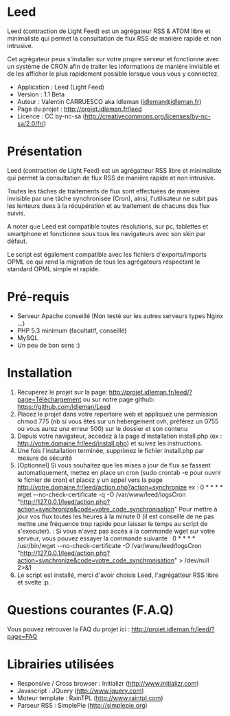 Leed
====

Leed (contraction de Light Feed) est un agrégateur RSS & ATOM libre et minimaliste qui permet la consultation de flux RSS de manière rapide et non intrusive.

Cet agrégateur peux s'installer sur votre propre serveur et fonctionne avec un système de CRON afin de traiter les informations de manière invisible et de les afficher le plus rapidement possible lorsque vous vous y connectez.

- Application : Leed (Light Feed)
- Version : 1.1 Beta
- Auteur : Valentin CARRUESCO aka Idleman (idleman@idleman.fr)
- Page du projet : http://projet.idleman.fr/leed
- Licence : CC by-nc-sa (http://creativecommons.org/licenses/by-nc-sa/2.0/fr/) 



Présentation
====

Leed (contraction de Light Feed) est un agrégatteur RSS libre et minimaliste qui permet la consultation de flux RSS de manière rapide et non intrusive.
	
Toutes les tâches de traitements de flux sont effectuées de manière invisible par une tâche synchronisée (Cron), ainsi, l'utilisateur ne subit pas les lenteurs dues à la récupération et au traitement de chacuns des flux suivis.

A noter que Leed est compatible toutes résolutions, sur pc, tablettes et smartphone et fonctionne sous tous les navigateurs avec son skin par défaut.
	
Le script est également compatible avec les fichiers d'exports/imports OPML ce qui rend la migration de tous les agrégateurs réspectant le standard OPML simple et rapide.

Pré-requis
====

- Serveur Apache conseillé (Non testé sur les autres serveurs types Nginx ...)
- PHP 5.3 minimum (facultatif, conseillé)
- MySQL
- Un peu de bon sens :)


Installation
====

1. Récuperez le projet sur la page: http://projet.idleman.fr/leed/?page=Téléchargement ou sur notre page github: https://github.com/ldleman/Leed
2. Placez le projet dans votre repertoire web et appliquez une permission chmod 775 (nb si vous êtes sur un hebergement ovh, préférez un 0755 ou vous aurez une erreur 500) sur le dossier et son contenu
3. Depuis votre navigateur, accedez à la page d'installation install.php (ex : http://votre.domaine.fr/leed/install.php) et suivez les instructions.
4. Une fois l'installation terminée, supprimez le fichier install.php par mesure de sécurité
5. [Optionnel] Si vous souhaitez que les mises a jour de flux se fassent automatiquement, mettez en place un cron (sudo crontab -e pour ouvrir le fichier de cron) et placez y un appel vers la page http://votre.domaine.fr/leed/action.php?action=synchronize ex : 
		0 * * * * wget --no-check-certificate -q -O /var/www/leed/logsCron "http://127.0.0.1/leed/action.php?action=synchronize&code=votre_code_synchronisation"
		Pour mettre à jour vos flux toutes les heures à la minute 0 (il est conseillé de ne pas mettre une fréquence trop rapide pour laisser le temps au script de s'executer).
		<Nb> : Si vous n'avez pas accès a la commande wget sur votre serveur, vous pouvez essayer la commande suivante : 
		0 * * * * /usr/bin/wget --no-check-certificate -O /var/www/leed/logsCron
		"http://127.0.0.1/leed/action.php?action=synchronize&code=votre_code_synchronisation" >
		/dev/null 2>&1
6. Le script est installé, merci d'avoir choisis Leed, l'agrégatteur RSS libre et svelte :p.


Questions courantes	(F.A.Q)
====

Vous pouvez retrouver la FAQ du projet ici : http://projet.idleman.fr/leed/?page=FAQ

Librairies utilisées
==

- Responsive / Cross browser : Initializr (http://www.initializr.com)
- Javascript : JQuery (http://www.jquery.com)
- Moteur template : RainTPL (http://www.raintpl.com)
- Parseur RSS : SimplePie (http://simplepie.org)